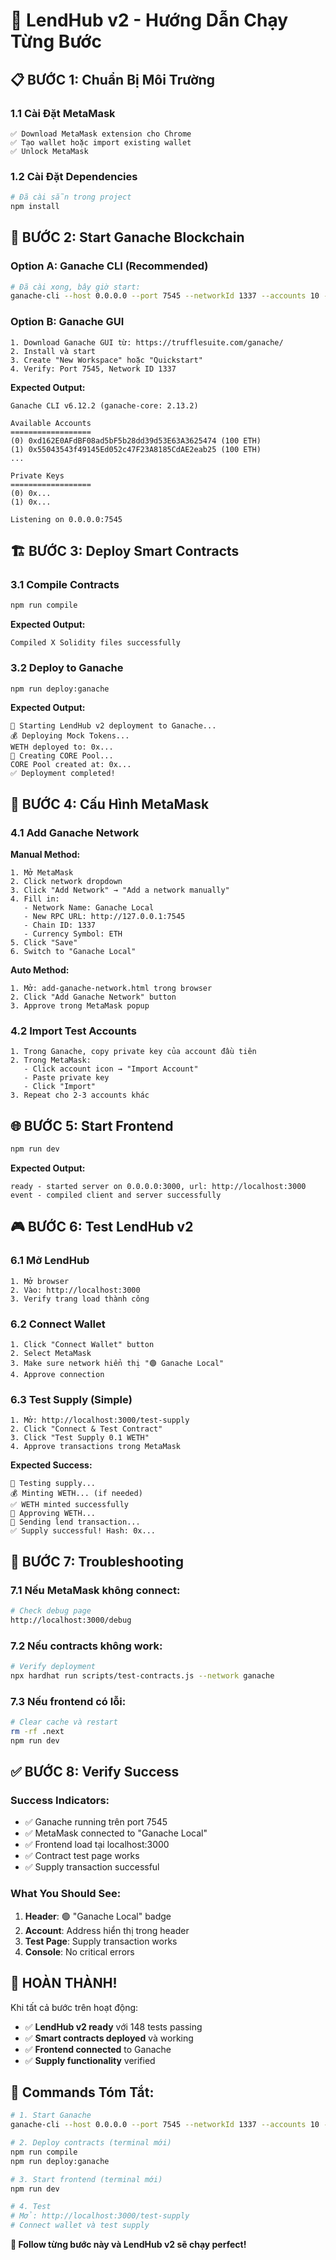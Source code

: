 # 🎯 LendHub v2 - Hướng Dẫn Chạy Từng Bước

## 📋 BƯỚC 1: Chuẩn Bị Môi Trường

### **1.1 Cài Đặt MetaMask**
```
✅ Download MetaMask extension cho Chrome
✅ Tạo wallet hoặc import existing wallet
✅ Unlock MetaMask
```

### **1.2 Cài Đặt Dependencies**
```bash
# Đã cài sẵn trong project
npm install
```

## 🚀 BƯỚC 2: Start Ganache Blockchain

### **Option A: Ganache CLI (Recommended)**
```bash
# Đã cài xong, bây giờ start:
ganache-cli --host 0.0.0.0 --port 7545 --networkId 1337 --accounts 10 --deterministic
```

### **Option B: Ganache GUI**
```
1. Download Ganache GUI từ: https://trufflesuite.com/ganache/
2. Install và start
3. Create "New Workspace" hoặc "Quickstart"
4. Verify: Port 7545, Network ID 1337
```

**Expected Output:**
```
Ganache CLI v6.12.2 (ganache-core: 2.13.2)

Available Accounts
==================
(0) 0xd162E0AFdBF08ad5bF5b28dd39d53E63A3625474 (100 ETH)
(1) 0x55043543f49145Ed052c47F23A8185CdAE2eab25 (100 ETH)
...

Private Keys
==================
(0) 0x...
(1) 0x...

Listening on 0.0.0.0:7545
```

## 🏗️ BƯỚC 3: Deploy Smart Contracts

### **3.1 Compile Contracts**
```bash
npm run compile
```

**Expected Output:**
```
Compiled X Solidity files successfully
```

### **3.2 Deploy to Ganache**
```bash
npm run deploy:ganache
```

**Expected Output:**
```
🚀 Starting LendHub v2 deployment to Ganache...
💰 Deploying Mock Tokens...
WETH deployed to: 0x...
🎯 Creating CORE Pool...
CORE Pool created at: 0x...
✅ Deployment completed!
```

## 🦊 BƯỚC 4: Cấu Hình MetaMask

### **4.1 Add Ganache Network**

**Manual Method:**
```
1. Mở MetaMask
2. Click network dropdown
3. Click "Add Network" → "Add a network manually"
4. Fill in:
   - Network Name: Ganache Local
   - New RPC URL: http://127.0.0.1:7545
   - Chain ID: 1337
   - Currency Symbol: ETH
5. Click "Save"
6. Switch to "Ganache Local"
```

**Auto Method:**
```
1. Mở: add-ganache-network.html trong browser
2. Click "Add Ganache Network" button
3. Approve trong MetaMask popup
```

### **4.2 Import Test Accounts**
```
1. Trong Ganache, copy private key của account đầu tiên
2. Trong MetaMask:
   - Click account icon → "Import Account"
   - Paste private key
   - Click "Import"
3. Repeat cho 2-3 accounts khác
```

## 🌐 BƯỚC 5: Start Frontend

```bash
npm run dev
```

**Expected Output:**
```
ready - started server on 0.0.0.0:3000, url: http://localhost:3000
event - compiled client and server successfully
```

## 🎮 BƯỚC 6: Test LendHub v2

### **6.1 Mở LendHub**
```
1. Mở browser
2. Vào: http://localhost:3000
3. Verify trang load thành công
```

### **6.2 Connect Wallet**
```
1. Click "Connect Wallet" button
2. Select MetaMask
3. Make sure network hiển thị "🟢 Ganache Local"
4. Approve connection
```

### **6.3 Test Supply (Simple)**
```
1. Mở: http://localhost:3000/test-supply
2. Click "Connect & Test Contract"
3. Click "Test Supply 0.1 WETH"
4. Approve transactions trong MetaMask
```

**Expected Success:**
```
🔄 Testing supply...
💰 Minting WETH... (if needed)
✅ WETH minted successfully
📝 Approving WETH...
📝 Sending lend transaction...
✅ Supply successful! Hash: 0x...
```

## 🔧 BƯỚC 7: Troubleshooting

### **7.1 Nếu MetaMask không connect:**
```bash
# Check debug page
http://localhost:3000/debug
```

### **7.2 Nếu contracts không work:**
```bash
# Verify deployment
npx hardhat run scripts/test-contracts.js --network ganache
```

### **7.3 Nếu frontend có lỗi:**
```bash
# Clear cache và restart
rm -rf .next
npm run dev
```

## ✅ BƯỚC 8: Verify Success

### **Success Indicators:**
- ✅ Ganache running trên port 7545
- ✅ MetaMask connected to "Ganache Local"
- ✅ Frontend load tại localhost:3000
- ✅ Contract test page works
- ✅ Supply transaction successful

### **What You Should See:**
1. **Header**: 🟢 "Ganache Local" badge
2. **Account**: Address hiển thị trong header
3. **Test Page**: Supply transaction works
4. **Console**: No critical errors

## 🎉 HOÀN THÀNH!

Khi tất cả bước trên hoạt động:
- ✅ **LendHub v2 ready** với 148 tests passing
- ✅ **Smart contracts deployed** và working
- ✅ **Frontend connected** to Ganache
- ✅ **Supply functionality** verified

## 🚀 Commands Tóm Tắt:

```bash
# 1. Start Ganache
ganache-cli --host 0.0.0.0 --port 7545 --networkId 1337 --accounts 10 --deterministic

# 2. Deploy contracts (terminal mới)
npm run compile
npm run deploy:ganache

# 3. Start frontend (terminal mới)
npm run dev

# 4. Test
# Mở: http://localhost:3000/test-supply
# Connect wallet và test supply
```

**🎯 Follow từng bước này và LendHub v2 sẽ chạy perfect!**
